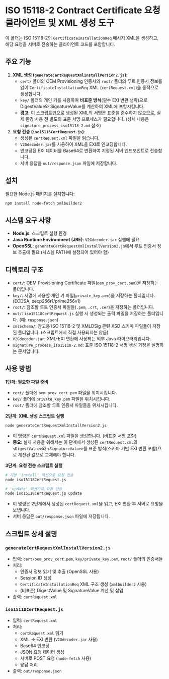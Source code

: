 # ISO 15118-2 Contract Certificate 요청 클라이언트 및 XML 생성 도구

이 폴더는 ISO 15118-2의 `CertificateInstallationReq` 메시지 XML을 생성하고, 해당 요청을 서버로 전송하는 클라이언트 코드를 포함합니다.

## 주요 기능

1.  **XML 생성 (`generateCertRequestXmlInstallVersion2.js`)**: 
    *   `cert/` 폴더의 OEM Provisioning 인증서와 `root/` 폴더의 루트 인증서 정보를 읽어 `CertificateInstallationReq` XML (`certRequest.xml`)을 동적으로 생성합니다.
    *   `key/` 폴더의 개인 키를 사용하여 **비표준 방식**(필수 EXI 변환 생략)으로 DigestValue와 SignatureValue를 계산하여 XML에 포함시킵니다.
    *   **경고**: 이 스크립트만으로 생성된 XML의 서명은 표준을 준수하지 않으므로, 실제 환경 사용 전 별도의 표준 서명 프로세스가 필요합니다. (상세 내용은 `signature_process_iso15118-2.md` 참조)
2.  **요청 전송 (`iso15118CertRequest.js`)**: 
    *   생성된 `certRequest.xml` 파일을 읽습니다.
    *   `V2Gdecoder.jar`를 사용하여 XML을 EXI로 인코딩합니다.
    *   인코딩된 EXI 데이터를 Base64로 변환하여 지정된 서버 엔드포인트로 전송합니다.
    *   서버 응답을 `out/response.json` 파일에 저장합니다.

## 설치

필요한 Node.js 패키지를 설치합니다:

```bash
npm install node-fetch xmlbuilder2
```

## 시스템 요구 사항

- **Node.js**: 스크립트 실행 환경
- **Java Runtime Environment (JRE)**: `V2Gdecoder.jar` 실행에 필요
- **OpenSSL**: `generateCertRequestXmlInstallVersion2.js`에서 루트 인증서 정보 추출에 필요 (시스템 PATH에 설정되어 있어야 함)

## 디렉토리 구조

- `cert/`: OEM Provisioning Certificate 파일(`oem_prov_cert.pem`)을 저장하는 폴더입니다.
- `key/`: 서명에 사용할 개인 키 파일(`private_key.pem`)을 저장하는 폴더입니다. (ECDSA, secp256r1/prime256v1)
- `root/`: 참조할 루트 인증서 파일들(`.pem`, `.crt`, `.cer`)을 저장하는 폴더입니다.
- `out/`: `iso15118CertRequest.js` 실행 시 생성되는 출력 파일을 저장하는 폴더입니다. (예: `response.json`)
- `xmlSchema/`: 참고용 ISO 15118-2 및 XMLDSig 관련 XSD 스키마 파일들이 저장된 폴더입니다. (스크립트에서 직접 사용되지는 않음)
- `V2Gdecoder.jar`: XML-EXI 변환에 사용되는 외부 Java 라이브러리입니다.
- `signature_process_iso15118-2.md`: 표준 ISO 15118-2 서명 생성 과정을 설명하는 문서입니다.

## 사용 방법

**1단계: 필요한 파일 준비**

- `cert/` 폴더에 `oem_prov_cert.pem` 파일을 위치시킵니다.
- `key/` 폴더에 `private_key.pem` 파일을 위치시킵니다.
- `root/` 폴더에 참조할 루트 인증서 파일들을 위치시킵니다.

**2단계: XML 생성 스크립트 실행**

```bash
node generateCertRequestXmlInstallVersion2.js
```

- 이 명령은 `certRequest.xml` 파일을 생성합니다. (비표준 서명 포함)
- **중요**: 실제 사용을 위해서는 이 단계에서 생성된 `certRequest.xml`의 `<DigestValue>`와 `<SignatureValue>`를 표준 방식(스키마 기반 EXI 변환 포함)으로 계산된 값으로 교체해야 합니다.

**3단계: 요청 전송 스크립트 실행**

```bash
# 기본 'install' 액션으로 요청 전송
node iso15118CertRequest.js

# 'update' 액션으로 요청 전송
node iso15118CertRequest.js update
```

- 이 명령은 2단계에서 생성된 `certRequest.xml`을 읽고, EXI 변환 후 서버로 요청을 보냅니다.
- 서버 응답은 `out/response.json` 파일에 저장됩니다.

## 스크립트 상세 설명

### `generateCertRequestXmlInstallVersion2.js`

- 입력: `cert/oem_prov_cert.pem`, `key/private_key.pem`, `root/` 폴더의 인증서들
- 처리:
    - 인증서 정보 읽기 및 추출 (OpenSSL 사용)
    - Session ID 생성
    - `CertificateInstallationReq` XML 구조 생성 (`xmlbuilder2` 사용)
    - (비표준) DigestValue 및 SignatureValue 계산 및 삽입
- 출력: `certRequest.xml`

### `iso15118CertRequest.js`

- 입력: `certRequest.xml`
- 처리:
    - `certRequest.xml` 읽기
    - XML -> EXI 변환 (`V2Gdecoder.jar` 사용)
    - Base64 인코딩
    - JSON 요청 데이터 생성
    - 서버로 POST 요청 (`node-fetch` 사용)
    - 응답 처리
- 출력: `out/response.json` 